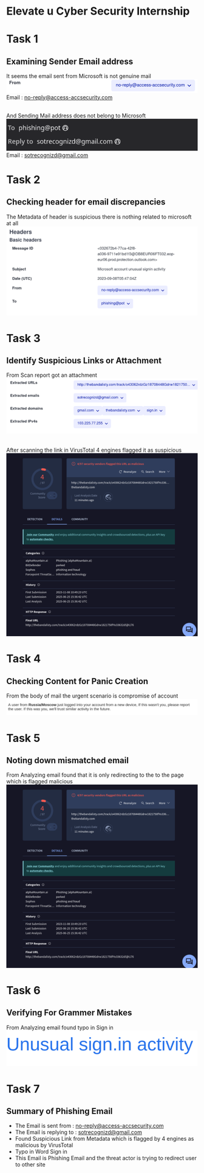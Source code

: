# Elevate u Cyber Security Internship


# Task 1
## Examining Sender Email address 

It seems the email sent from Microsoft is not genuine mail\
![Mail Header](images/sender.png)
Email : no-reply@access-accsecurity.com

\
And Sending Mail address does not belong to Microsoft\
![Sending Mail](images/Mail%20Header.png)
Email : sotrecognizd@gmail.com

# Task 2
## Checking header for email discrepancies

The Metadata of header is suspicious there is nothing related to microsoft at all\
![Metadata Image](images/Mail%20header%20metadata.png)


# Task 3
## Identify Suspicious Links or Attachment 

From Scan report got an attachment\
![Link image](images/other%20info.png)

\
After scanning the link in VirusTotal 4 engines flagged it as suspicious\
![Engine result](images/scan%20result.png)

# Task 4
## Checking Content for Panic Creation

From the body of mail the urgent scenario is compromise of account\
![image of urgency](images/urgency%20message.png)


# Task 5
## Noting down mismatched email

From Analyzing email found that it is only redirecting to the to the page which is flagged malicious\
![image of scan](images/scan%20result.png)


# Task 6
## Verifying For Grammer Mistakes

From Analyzing email found typo in Sign in\
![typo image](images/typo.png)


# Task 7
## Summary of Phishing Email

* The Email is sent from : no-reply@access-accsecurity.com
* The Email is replying to : sotrecognizd@gmail.com
* Found Suspicious Link from Metadata which is flagged by 4 engines as malicious by VirusTotal
* Typo in Word Sign in
* This Email is Phishing Email and the threat actor is trying to redirect user to other site
